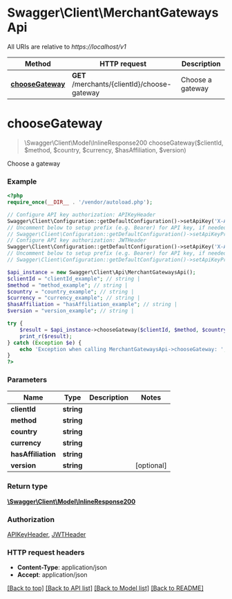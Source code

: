 # Swagger\Client\MerchantGatewaysApi

All URIs are relative to *https://localhost/v1*

Method | HTTP request | Description
------------- | ------------- | -------------
[**chooseGateway**](MerchantGatewaysApi.md#chooseGateway) | **GET** /merchants/{clientId}/choose-gateway | Choose a gateway


# **chooseGateway**
> \Swagger\Client\Model\InlineResponse200 chooseGateway($clientId, $method, $country, $currency, $hasAffiliation, $version)

Choose a gateway

### Example
```php
<?php
require_once(__DIR__ . '/vendor/autoload.php');

// Configure API key authorization: APIKeyHeader
Swagger\Client\Configuration::getDefaultConfiguration()->setApiKey('X-API-KEY', 'YOUR_API_KEY');
// Uncomment below to setup prefix (e.g. Bearer) for API key, if needed
// Swagger\Client\Configuration::getDefaultConfiguration()->setApiKeyPrefix('X-API-KEY', 'Bearer');
// Configure API key authorization: JWTHeader
Swagger\Client\Configuration::getDefaultConfiguration()->setApiKey('X-Authorization-JWT', 'YOUR_API_KEY');
// Uncomment below to setup prefix (e.g. Bearer) for API key, if needed
// Swagger\Client\Configuration::getDefaultConfiguration()->setApiKeyPrefix('X-Authorization-JWT', 'Bearer');

$api_instance = new Swagger\Client\Api\MerchantGatewaysApi();
$clientId = "clientId_example"; // string | 
$method = "method_example"; // string | 
$country = "country_example"; // string | 
$currency = "currency_example"; // string | 
$hasAffiliation = "hasAffiliation_example"; // string | 
$version = "version_example"; // string | 

try {
    $result = $api_instance->chooseGateway($clientId, $method, $country, $currency, $hasAffiliation, $version);
    print_r($result);
} catch (Exception $e) {
    echo 'Exception when calling MerchantGatewaysApi->chooseGateway: ', $e->getMessage(), PHP_EOL;
}
?>
```

### Parameters

Name | Type | Description  | Notes
------------- | ------------- | ------------- | -------------
 **clientId** | **string**|  |
 **method** | **string**|  |
 **country** | **string**|  |
 **currency** | **string**|  |
 **hasAffiliation** | **string**|  |
 **version** | **string**|  | [optional]

### Return type

[**\Swagger\Client\Model\InlineResponse200**](../Model/InlineResponse200.md)

### Authorization

[APIKeyHeader](../../README.md#APIKeyHeader), [JWTHeader](../../README.md#JWTHeader)

### HTTP request headers

 - **Content-Type**: application/json
 - **Accept**: application/json

[[Back to top]](#) [[Back to API list]](../../README.md#documentation-for-api-endpoints) [[Back to Model list]](../../README.md#documentation-for-models) [[Back to README]](../../README.md)

